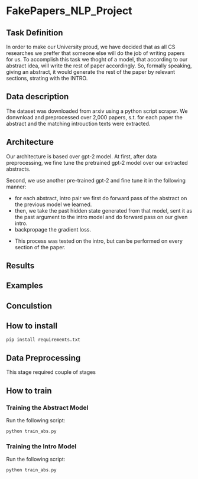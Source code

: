 # FakePapers_NLP_Project

## Task Definition
In order to make our University proud, we have decided that as all CS researches we preffer that someone else will do the job of writing papers for us. To accomplish this task we thoght of a model, that according to our abstract idea, will write the rest of paper accordingly. So, formally speaking, giving an abstract, it would generate the rest of the paper by relevant sections, strating with the INTRO.

## Data description
The dataset was downloaded from arxiv using a python script scraper. We donwnload and preprocessed over 2,000 papers, s.t. for each paper the abstract and the matching introuction texts were extracted.

## Architecture
Our architecture is based over gpt-2 model. At first, after data preprocessing, we fine tune the pretrained gpt-2 model over our extracted abstracts.

Second, we use another pre-trained gpt-2 and fine tune it in the following manner:
- for each abstract, intro pair we first do forward pass of the abstract on the previous model we learned.
- then, we take the past hidden state generated from that model, sent it as the past argument to the intro model and do forward pass on our given intro.
- backpropage the gradient loss.

* This process was tested on the intro, but can be performed on every section of the paper.



## Results

## Examples

## Conculstion

## How to install

```bash 
pip install requirements.txt 
```

## Data Preprocessing

This stage required couple of stages 

## How to train

### Training the Abstract Model 
Run the following script:

```bash
python train_abs.py
```
### Training the Intro Model
Run the following script:

```bash
python train_abs.py
```
